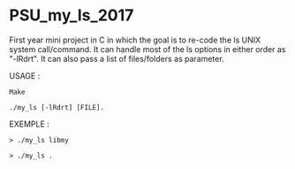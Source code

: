 # PSU_my_ls_2017
First year mini project in C in which the goal is to re-code the ls UNIX system call/command.
It can handle most of the ls options in either order as "-lRdrt".
It can also pass a list of files/folders as parameter.

USAGE :
      
    Make
    
    ./my_ls [-lRdrt] [FILE].

EXEMPLE : 

    > ./my_ls libmy

    > ./my_ls .
